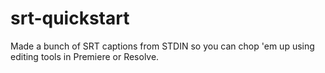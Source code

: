 # srt-quickstart

Made a bunch of SRT captions from STDIN so you can chop 'em up using editing tools in Premiere or Resolve.
